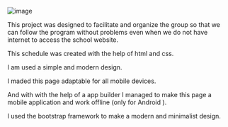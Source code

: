 ![image](https://github.com/Vitalie11/Class_Timetable/assets/86378065/c3f12244-914a-475b-8022-e42805ed0c73)

This project was designed to facilitate and organize the group so that we can follow the program without problems even when we do not have internet to access the school website.

This schedule was created with the help of html and css.

I am used a simple and modern design.

I maded this page adaptable for all mobile devices.

And with with the help of a app builder I managed to make this page a mobile application and work offline (only for Android ).

I used the bootstrap framework to make a modern and minimalist design.
